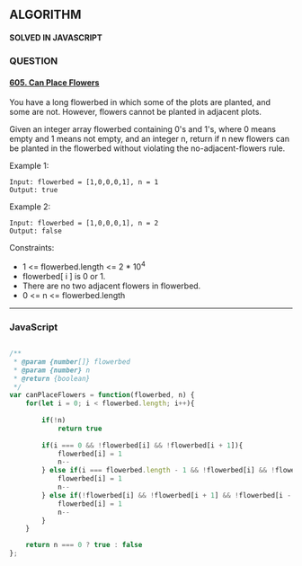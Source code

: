 ## ALGORITHM

#### SOLVED IN JAVASCRIPT
### QUESTION

#### [605. Can Place Flowers](https://leetcode.com/problems/can-place-flowers/)

You have a long flowerbed in which some of the plots are planted, and some are not. However, flowers cannot be planted in adjacent plots.

Given an integer array flowerbed containing 0's and 1's, where 0 means empty and 1 means not empty, and an integer n, return if n new flowers can be planted in the flowerbed without violating the no-adjacent-flowers rule.

Example 1:

```
Input: flowerbed = [1,0,0,0,1], n = 1
Output: true
```

Example 2:

```
Input: flowerbed = [1,0,0,0,1], n = 2
Output: false
```

Constraints:

* 1 <= flowerbed.length <= 2 * 10<sup>4</sup>
* flowerbed[ i ] is 0 or 1.
* There are no two adjacent flowers in flowerbed.
* 0 <= n <= flowerbed.length

-----

### JavaScript

```js

/**
 * @param {number[]} flowerbed
 * @param {number} n
 * @return {boolean}
 */
var canPlaceFlowers = function(flowerbed, n) {
    for(let i = 0; i < flowerbed.length; i++){
        
        if(!n)
            return true
        
        if(i === 0 && !flowerbed[i] && !flowerbed[i + 1]){
            flowerbed[i] = 1
            n--
        } else if(i === flowerbed.length - 1 && !flowerbed[i] && !flowerbed[i - 1]){
            flowerbed[i] = 1
            n--
        } else if(!flowerbed[i] && !flowerbed[i + 1] && !flowerbed[i - 1]){
            flowerbed[i] = 1
            n--
        }
    }

    return n === 0 ? true : false
};

```
